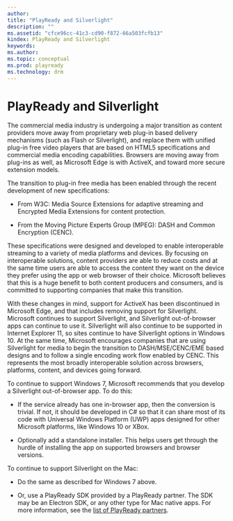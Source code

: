 ```yaml
---
author:
title: "PlayReady and Silverlight"
description: ""
ms.assetid: "cfce96cc-41c3-cd90-f872-66a503fcfb13"
kindex: PlayReady and Silverlight
keywords:
ms.author:
ms.topic: conceptual
ms.prod: playready
ms.technology: drm
---
```



# PlayReady and Silverlight


The commercial media industry is undergoing a major transition as content providers move away from proprietary
web plug-in based delivery mechanisms (such as Flash or Silverlight), and replace them with unified plug-in free
video players that are based on HTML5 specifications and commercial media encoding capabilities. Browsers are
moving away from plug-ins as well, as Microsoft Edge is with ActiveX, and toward more secure extension models.

The transition to plug-in free media has been enabled through the recent development of new specifications:

  * From W3C: Media Source Extensions for adaptive streaming and Encrypted Media Extensions for content protection.

  * From the Moving Picture Experts Group (MPEG): DASH and Common Encryption (CENC).

These specifications were designed and developed to enable interoperable streaming to a variety of media platforms
and devices. By focusing on interoperable solutions, content providers are able to reduce costs and at the same
time users are able to access the content they want on the device they prefer using the app or web browser of their
choice. Microsoft believes that this is a huge benefit to both content producers and consumers, and is committed
to supporting companies that make this transition.

With these changes in mind, support for ActiveX has been discontinued in Microsoft Edge, and that includes removing
support for Silverlight. Microsoft continues to support Silverlight, and Silverlight out-of-browser apps can continue
to use it.  Silverlight will also continue to be supported in Internet Explorer 11, so sites continue to have
Silverlight options in Windows 10. At the same time, Microsoft encourages companies that are using Silverlight for
media to begin the transition to DASH/MSE/CENC/EME based designs and to follow a single encoding work flow enabled
by CENC. This represents the most broadly interoperable solution across browsers, platforms, content,
and devices going forward.

To continue to support Windows 7, Microsoft recommends that you develop a Silverlight out-of-browser app. To do this:

  * If the service already has one in-browser app, then the conversion is trivial. If not, it should be developed
  in C# so that it can share most of its code with Universal Windows Platform (UWP) apps designed for other Microsoft platforms, like Windows 10 or
  XBox.

  * Optionally add a standalone installer. This helps users get through the hurdle of installing the app on supported browsers and browser versions.

To continue to support Silverlight on the Mac:

  * Do the same as described for Windows 7 above.

  * Or, use a PlayReady SDK provided by a PlayReady partner. The SDK may be an Electron SDK, or any other type for
  Mac native apps. For more information, see the [list of PlayReady partners](https://www.microsoft.com/playready/partners/).

